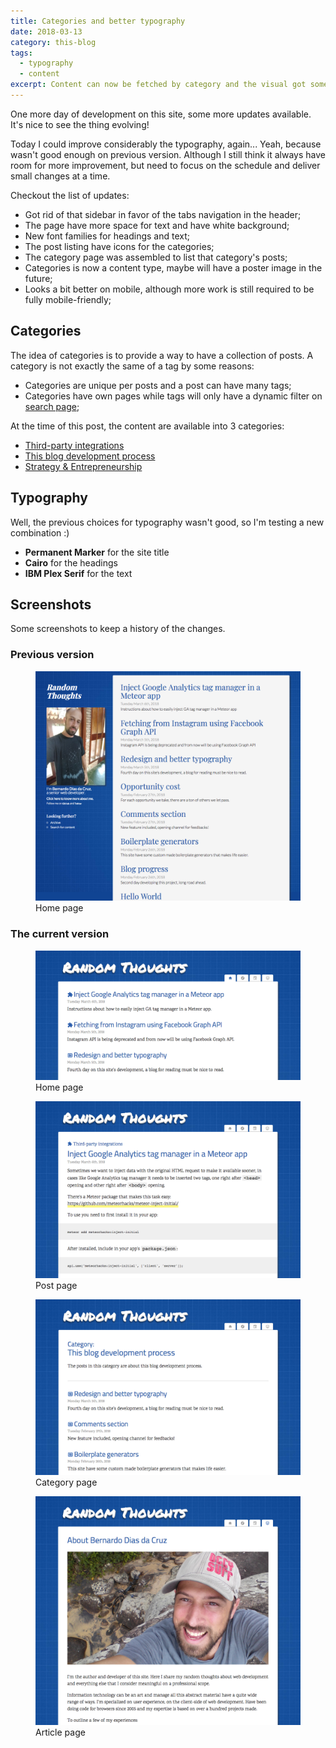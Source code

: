 ```yaml
---
title: Categories and better typography
date: 2018-03-13
category: this-blog
tags:
  - typography
  - content
excerpt: Content can now be fetched by category and the visual got some polishing for better readability.
---
```


One more day of development on this site, some more updates available. It's nice to see the thing evolving!

Today I could improve considerably the typography, again... Yeah, because wasn't good enough on previous version. Although I still think it always have room for more improvement, but need to focus on the schedule and deliver small changes at a time.

Checkout the list of updates:

- Got rid of that sidebar in favor of the tabs navigation in the header;
- The page have more space for text and have white background;
- New font families for headings and text;
- The post listing have icons for the categories;
- The category page was assembled to list that category's posts;
- Categories is now a content type, maybe will have a poster image in the future;
- Looks a bit better on mobile, although more work is still required to be fully mobile-friendly;

## Categories

The idea of categories is to provide a way to have a collection of posts. A category is not exactly the same of a tag by some reasons:

- Categories are unique per posts and a post can have many tags;
- Categories have own pages while tags will only have a dynamic filter on [search page](http://bernardodiasdacruz.com/search/);

At the time of this post, the content are available into 3 categories:

- [Third-party integrations](http://bernardodiasdacruz.com/category/integrations/)
- [This blog development process](http://bernardodiasdacruz.com/category/this-blog/)
- [Strategy & Entrepreneurship](http://bernardodiasdacruz.com/category/strategy/)

## Typography

Well, the previous choices for typography wasn't good, so I'm testing a new combination :)

- **Permanent Marker** for the site title
- **Cairo** for the headings
- **IBM Plex Serif** for the text

## Screenshots

Some screenshots to keep a history of the changes.

### Previous version

<figure>
  <img alt="Homepage of this blog's previous version" src="/content/posts/2018-03-13-categories-and-typography/previous.png" />
  <figcaption>Home page</figcaption>
</figure>

### The current version

<figure>
  <img alt="Homepage of this blog's current version" src="/content/posts/2018-03-13-categories-and-typography/current-home.png" />
  <figcaption>Home page</figcaption>
</figure>
<figure>
  <img alt="Post page of this blog's current version" src="/content/posts/2018-03-13-categories-and-typography/current-post.png" />
  <figcaption>Post page</figcaption>
</figure>
<figure>
  <img alt="Category page of this blog's current version" src="/content/posts/2018-03-13-categories-and-typography/current-category.png" />
  <figcaption>Category page</figcaption>
</figure>
<figure>
  <img alt="Article page of this blog's current version" src="/content/posts/2018-03-13-categories-and-typography/current-article.png" />
  <figcaption>Article page</figcaption>
</figure>
